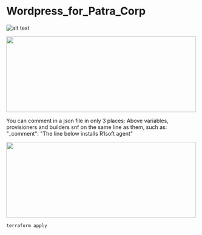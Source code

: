 # Wordpress_for_Patra_Corp

![alt text](https://user-images.githubusercontent.com/57076637/96326823-14361600-1002-11eb-9281-fccafa0c5b92.png)

<img src="https://user-images.githubusercontent.com/57076637/96326780-9e31af00-1001-11eb-9abb-8aebfa85b187.png" width="500" height="200">

You can comment in a json file in only 3 places: 
Above variables, provisioners and builders snf on the same line as them, such as:
"_comment": "The line below installs R1soft agent"

<img src="https://www.google.com/url?sa=i&url=https%3A%2F%2Fproadv.com%2Fapollo-sports-soccer-ball-2%2F&psig=AOvVaw1PyFjOPaIHPPNvuDaSkoZm&ust=1603861557978000&source=images&cd=vfe&ved=0CAIQjRxqFwoTCLDDyb-A1OwCFQAAAAAdAAAAABAD" width="500" height="200">



```
terraform apply
```



